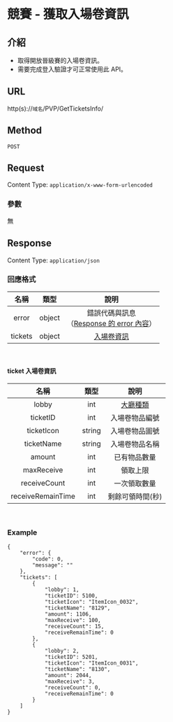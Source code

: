 # 競賽 - 獲取入場卷資訊

## 介紹

- 取得開放晉級賽的入場卷資訊。
- 需要完成登入驗證才可正常使用此 API。

## URL

http(s)://`域名`/PVP/GetTicketsInfo/

## Method

`POST`

## Request

Content Type: `application/x-www-form-urlencoded`

### 參數

無

## Response

Content Type: `application/json`

### 回應格式

| 名稱 | 類型 | 說明 |
|:-:|:-:|:-:|
| error | object | 錯誤代碼與訊息<br>（[Response 的 error 內容](../response.md#error)） |
| tickets | object | [入場卷資訊](#ticket) |
<br>

#### <span id="ticket">ticket 入場卷資訊 </span>
| 名稱 | 類型 | 說明 |
|:-:|:-:|:-:|
| lobby | int | [大廳種類](../codes/race.md#lobby) |
| ticketID | int | 入場卷物品編號 |
| ticketIcon | string | 入場卷物品圖號 |
| ticketName | string | 入場卷物品名稱 |
| amount | int | 已有物品數量 |
| maxReceive | int | 領取上限 |
| receiveCount | int | 一次領取數量 |
| receiveRemainTime | int | 剩餘可領時間(秒) |

<br>

### Example
    {
        "error": {
            "code": 0,
            "message": ""
        },
        "tickets": [
            {
                "lobby": 1,
                "ticketID": 5100,
                "ticketIcon": "ItemIcon_0032",
                "ticketName": "8129",
                "amount": 1106,
                "maxReceive": 100,
                "receiveCount": 15,
                "receiveRemainTime": 0
            },
            {
                "lobby": 2,
                "ticketID": 5201,
                "ticketIcon": "ItemIcon_0031",
                "ticketName": "8130",
                "amount": 2044,
                "maxReceive": 3,
                "receiveCount": 0,
                "receiveRemainTime": 0
            }
        ]
    }